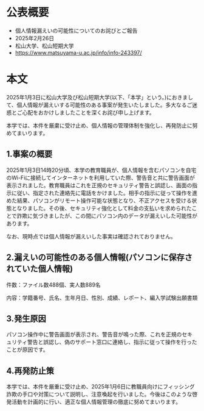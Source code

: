 # 公表概要
- 個人情報漏えいの可能性についてのお詫びとご報告
- 2025年2月26日
- 松山大学、松山短期大学
- https://www.matsuyama-u.ac.jp/info/info-243397/

# 本文
2025年1月3日に松山大学及び松山短期大学(以下、「本学」という。)におきまして、個人情報が漏えいする可能性のある事案が発生いたしました。多大なるご迷惑とご心配をおかけしましたことを深くお詫び申し上げます。

本学では、本件を厳粛に受け止め、個人情報の管理体制を強化し、再発防止に努めてまいります。

## 1.事案の概要
2025年1月3日14時20分頃、本学の教育職員が、個人情報を含むパソコンを自宅のWi-Fiに接続してインターネットを利用していた際、警告音と共に警告画面が表示されました。教育職員はこれを正規のセキュリティ警告と誤認し、画面の指示に従い、指定された連絡先に電話をかけました。相手の指示に従って操作を進めた結果、パソコンがリモート操作可能な状態となり、不正アクセスを受ける状態となりました。その後、セキュリティ強化として料金の支払いを求められたことで詐欺に気づきましたが、この間にパソコン内のデータが漏えいした可能性があります。

なお、現時点では個人情報が漏えいした事実は確認されておりません。

## 2.漏えいの可能性のある個人情報(パソコンに保存されていた個人情報)
件数：ファイル数488個、実人数889名

内容：学籍番号、氏名、生年月日、性別、成績、レポート、編入学試験出願書類

## 3.発生原因
パソコン操作中に警告画面が表示され、警告音が鳴った際、これを正規のセキュリティ警告と誤認し、偽のサポート窓口に連絡し、指示に従って操作を行ったことが原因です。

## 4.再発防止策
本学では、本件を厳重に受け止め、2025年1月6日に教職員向けにフィッシング詐欺の手口や対策について説明し、注意喚起を行いました。今後はこのような啓発活動を計画的に行い、適正な個人情報管理の徹底に努めてまいります。
